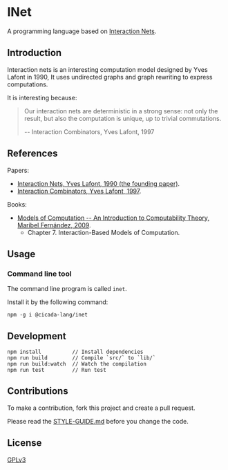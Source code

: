 # INet

A programming language based on [Interaction Nets](https://en.wikipedia.org/wiki/Interaction_nets).

## Introduction

Interaction nets is an interesting computation model designed by Yves Lafont in 1990,
It uses undirected graphs and graph rewriting to express computations.

It is interesting because:

> Our interaction nets are deterministic in a strong sense:
> not only the result, but also the computation is unique,
> up to trivial commutations.
>
> -- Interaction Combinators, Yves Lafont, 1997

## References

Papers:

- [Interaction Nets, Yves Lafont, 1990 (the founding paper)](./docs/papers/1990-interaction-nets.pdf).
- [Interaction Combinators, Yves Lafont, 1997](./docs/papers/1997-interaction-combinators.pdf).

Books:

- [Models of Computation -- An Introduction to Computability Theory, Maribel Fernández, 2009](./docs/books/models-of-computation--maribel-fernández.pdf).
  - Chapter 7. Interaction-Based Models of Computation.

## Usage

### Command line tool

The command line program is called `inet`.

Install it by the following command:

```
npm -g i @cicada-lang/inet
```

## Development

```
npm install          // Install dependencies
npm run build        // Compile `src/` to `lib/`
npm run build:watch  // Watch the compilation
npm run test         // Run test
```

## Contributions

To make a contribution, fork this project and create a pull request.

Please read the [STYLE-GUIDE.md](STYLE-GUIDE.md) before you change the code.

## License

[GPLv3](LICENSE)
